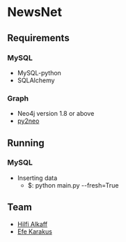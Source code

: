 # NewsNet


## Requirements

### MySQL
* MySQL-python
* SQLAlchemy

### Graph

* Neo4j version 1.8 or above
* [py2neo](http://book.py2neo.org/en/latest/install/#requirements)

## Running

### MySQL
* Inserting data
  + $: python main.py --fresh=True

## Team
* [Hilfi Alkaff](http://www.hilfialkaff.com)
* [Efe Karakus](http://www.efekarakus.com)
